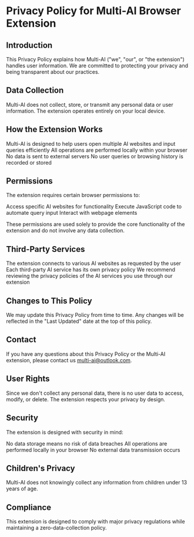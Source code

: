 # Privacy Policy for Multi-AI Browser Extension

## Introduction
This Privacy Policy explains how Multi-AI ("we", "our", or "the extension") handles user information. We are committed to protecting your privacy and being transparent about our practices.

## Data Collection
Multi-AI does not collect, store, or transmit any personal data or user information. The extension operates entirely on your local device.

## How the Extension Works

Multi-AI is designed to help users open multiple AI websites and input queries efficiently
All operations are performed locally within your browser
No data is sent to external servers
No user queries or browsing history is recorded or stored

## Permissions
The extension requires certain browser permissions to:

Access specific AI websites for functionality
Execute JavaScript code to automate query input
Interact with webpage elements

These permissions are used solely to provide the core functionality of the extension and do not involve any data collection.

## Third-Party Services

The extension connects to various AI websites as requested by the user
Each third-party AI service has its own privacy policy
We recommend reviewing the privacy policies of the AI services you use through our extension

##  Changes to This Policy
We may update this Privacy Policy from time to time. Any changes will be reflected in the "Last Updated" date at the top of this policy.

## Contact
If you have any questions about this Privacy Policy or the Multi-AI extension, please contact us  multi-ai@outlook.com.

## User Rights
Since we don't collect any personal data, there is no user data to access, modify, or delete. The extension respects your privacy by design.

## Security
The extension is designed with security in mind:

No data storage means no risk of data breaches
All operations are performed locally in your browser
No external data transmission occurs

## Children's Privacy
Multi-AI does not knowingly collect any information from children under 13 years of age.

## Compliance
This extension is designed to comply with major privacy regulations while maintaining a zero-data-collection policy.
